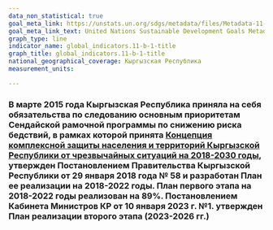 ```yaml
---
data_non_statistical: true
goal_meta_link: https://unstats.un.org/sdgs/metadata/files/Metadata-11-0b-01.pdf
goal_meta_link_text: United Nations Sustainable Development Goals Metadata (pdf 2066kB)
graph_type: line
indicator_name: global_indicators.11-b-1-title
graph_title: global_indicators.11-b-1-title
national_geographical_coverage: Кыргызская Республика
measurement_units: 

---
```

### В марте 2015 года Кыргызская Республика приняла на себя обязательства по следованию основным приоритетам Сендайской рамочной программы по снижению риска бедствий, в рамках которой принята [Концепция комплексной защиты населения и территорий Кыргызской Республики от чрезвычайных ситуаций на 2018-2030 годы](https://cbd.minjust.gov.kg/11990/edition/1205614/ru), утвержден Постановлением Правительства Кыргызской Республики от 29 января 2018 года № 58 и разработан План ее реализации на 2018-2022 годы. План первого этапа на 2018-2022 годы реализован на 89%. Постановлением Кабинета Министров КР от 10 января 2023 г. №1.  утвержден План реализации второго этапа (2023-2026 гг.)
